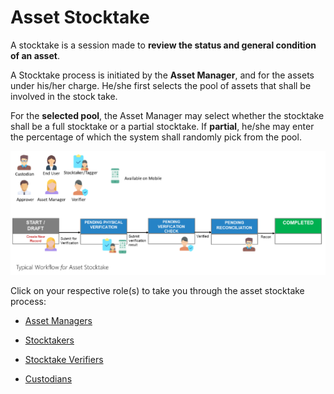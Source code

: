 # Asset Stocktake

A stocktake is a session made to **review the status and general condition of an asset**.

A Stocktake process is initiated by the **Asset Manager**, and for the assets under his/her charge.
He/she first selects the pool of assets that shall be involved in the stock take.

For the **selected pool**, the Asset Manager may select whether the stocktake shall be a full stocktake or a partial stocktake.
If **partial**, he/she may enter the percentage of which the system shall randomly pick from the pool.

![](images/AssetStocktake.png "AssetStocktake")

Click on your respective role(s) to take you through the asset stocktake process:
- [Asset Managers](ASForAssetManagersCreate)

- [Stocktakers](ASForStocktakers)

- [Stocktake Verifiers](ASForStocktakeVerifiers)

- [Custodians](ASForCustodians)